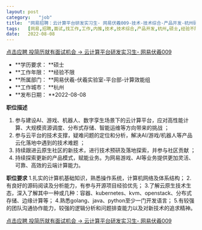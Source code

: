 ```yaml
---
layout:	post
category:	"job"
title:	"网易招聘：云计算平台研发实习生- 网易伏羲009-技术-技术综合-产品开发-杭州硕士经验不限"
tags:	[网易,招聘,面试,找工作,工作,内推,技术,技术综合,产品开发,杭州,硕士,经验不限]
date:	2022-08-08
---
```


[点击应聘 投简历就有面试机会 -> 云计算平台研发实习生- 网易伏羲009](http://mobile.bole.netease.com/bole/boleDetail?id=41203&employeeId=346f03c3cda5f04c&key=all)



- **学历要求： **硕士
- **工作年限： **经验不限
- **所属部门： **网易伏羲-伏羲实验室-平台部-计算效能组
- **工作城市： **杭州
- **发布日期： **2022-08-08



**职位描述**
1. 参与建设AI、游戏、机器人、数字孪生场景下的云计算平台，应对高性能计算、大规模资源调度、分布式存储、智能运维等方向带来的挑战 ；
2. 参与云平台的技术支撑，疑难问题的定位和分析，解决AI/游戏/机器人等产品云化落地中遇到的技术难题 ；
3. 持续跟进云原生社区的新技术，进行技术预研及落地探索，并参与社区贡献 ；
4. 持续探索更新的产品模式，赋能业务。为网易游戏、AI等业务提供更加灵活、可靠、高效的云端计算能力。



**职位要求**
1.扎实的计算机基础知识，熟悉操作系统，计算机网络及体系结构；
2.有良好的源码阅读及分析能力，有参与开源项目经验优先；
3.了解云原生技术生态，深入了解其中一种或几种：容器、kubernetes、kvm、openstack、分布式存储、边缘计算等；
4.熟悉golang、java、python至少一门开发语言；
5.有较强的团队沟通协作能力，较强的逻辑分析和问题排查能力以及对新技术的追求精神。



[点击应聘 投简历就有面试机会 -> 云计算平台研发实习生- 网易伏羲009](http://mobile.bole.netease.com/bole/boleDetail?id=41203&employeeId=346f03c3cda5f04c&key=all)